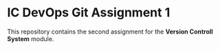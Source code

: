 # IC DevOps Git Assignment 1

This repository contains the second assignment for the **Version Controll System** module.